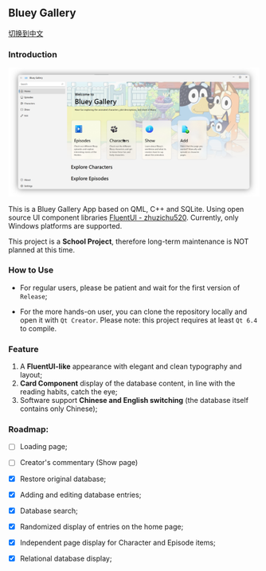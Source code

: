 ## Bluey Gallery

[切换到中文](README_Assets/README_zh-CN.md)

### Introduction

![Hero Page](README_Assets/bluey_gallery_en.png)

This is a Bluey Gallery App based on QML, C++ and SQLite. Using open source UI component libraries [FluentUI - zhuzichu520](https://github.com/zhuzichu520/FluentUI). Currently, only Windows platforms are supported.

This project is a **School Project**, therefore long-term maintenance is NOT planned at this time.

### How to Use

- For regular users, please be patient and wait for the first version of `Release`;

- For the more hands-on user, you can clone the repository locally and open it with `Qt Creator`. Please note: this project requires at least `Qt 6.4` to compile.

### Feature

1. A **FluentUI-like** appearance with elegant and clean typography and layout;
2. **Card Component** display of the database content, in line with the reading habits, catch the eye;
3. Software support **Chinese and English switching** (the database itself contains only Chinese);

### Roadmap:

- [ ] Loading page;
- [ ] Creator's commentary (Show page)
- [x] Restore original database;
- [x] Adding and editing database entries;
- [x] Database search;
- [x] Randomized display of entries on the home page;
- [x] Independent page display for Character and Episode items;
- [x] Relational database display;

